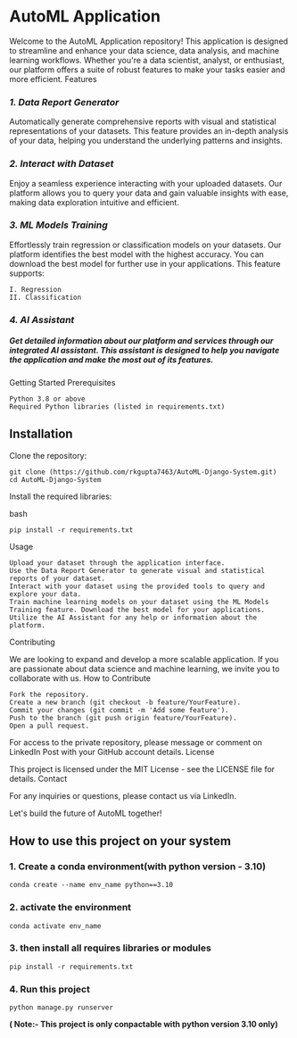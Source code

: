 # AutoML Application

Welcome to the AutoML Application repository! This application is designed to streamline and enhance your data science, data analysis, and machine learning workflows. Whether you're a data scientist, analyst, or enthusiast, our platform offers a suite of robust features to make your tasks easier and more efficient.
Features

### *1. Data Report Generator*

Automatically generate comprehensive reports with visual and statistical representations of your datasets. This feature provides an in-depth analysis of your data, helping you understand the underlying patterns and insights.

### *2. Interact with Dataset*

Enjoy a seamless experience interacting with your uploaded datasets. Our platform allows you to query your data and gain valuable insights with ease, making data exploration intuitive and efficient.

### *3. ML Models Training*

Effortlessly train regression or classification models on your datasets. Our platform identifies the best model with the highest accuracy. You can download the best model for further use in your applications. This feature supports:

    I. Regression
    II. Classification

### *4. AI Assistant*

##### Get detailed information about our platform and services through our integrated AI assistant. This assistant is designed to help you navigate the application and make the most out of its features.
Getting Started
Prerequisites

    Python 3.8 or above
    Required Python libraries (listed in requirements.txt)

## Installation

Clone the repository:

    git clone (https://github.com/rkgupta7463/AutoML-Django-System.git)
    cd AutoML-Django-System

Install the required libraries:

bash

    pip install -r requirements.txt

Usage

    Upload your dataset through the application interface.
    Use the Data Report Generator to generate visual and statistical reports of your dataset.
    Interact with your dataset using the provided tools to query and explore your data.
    Train machine learning models on your dataset using the ML Models Training feature. Download the best model for your applications.
    Utilize the AI Assistant for any help or information about the platform.

Contributing

We are looking to expand and develop a more scalable application. If you are passionate about data science and machine learning, we invite you to collaborate with us.
How to Contribute

    Fork the repository.
    Create a new branch (git checkout -b feature/YourFeature).
    Commit your changes (git commit -m 'Add some feature').
    Push to the branch (git push origin feature/YourFeature).
    Open a pull request.

For access to the private repository, please message or comment on LinkedIn Post with your GitHub account details.
License

This project is licensed under the MIT License - see the LICENSE file for details.
Contact

For any inquiries or questions, please contact us via LinkedIn.

Let's build the future of AutoML together!



## How to use this project on your system

### 1. Create a conda environment(with python version - 3.10)

    conda create --name env_name python==3.10
    
### 2. activate the environment 

    conda activate env_name

### 3. then install all requires libraries or modules

    pip install -r requirements.txt

### 4. Run this project 

    python manage.py runserver


**( Note:- This project is only conpactable with python version 3.10 only)**
